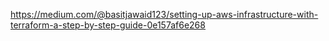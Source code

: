 https://medium.com/@basitjawaid123/setting-up-aws-infrastructure-with-terraform-a-step-by-step-guide-0e157af6e268
